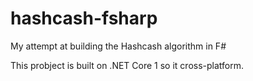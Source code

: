 # hashcash-fsharp

My attempt at building the Hashcash algorithm in F#

This probject is built on .NET Core 1 so it cross-platform. 
